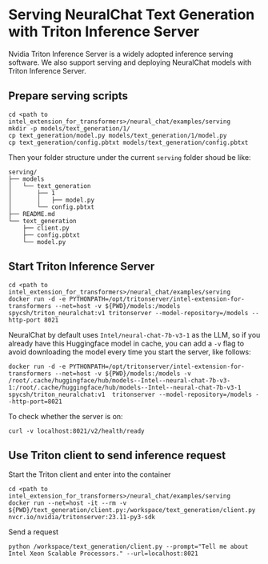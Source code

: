 # Serving NeuralChat Text Generation with Triton Inference Server

Nvidia Triton Inference Server is a widely adopted inference serving software. We also support serving and deploying NeuralChat models with Triton Inference Server.

## Prepare serving scripts

```
cd <path to intel_extension_for_transformers>/neural_chat/examples/serving
mkdir -p models/text_generation/1/
cp text_generation/model.py models/text_generation/1/model.py
cp text_generation/config.pbtxt models/text_generation/config.pbtxt
```

Then your folder structure under the current `serving` folder shoud be like:

```
serving/
├── models
│   └── text_generation
│       ├── 1
│       │   ├── model.py
│       └── config.pbtxt
├── README.md
└── text_generation
    ├── client.py
    ├── config.pbtxt
    └── model.py
```

## Start Triton Inference Server

```
cd <path to intel_extension_for_transformers>/neural_chat/examples/serving
docker run -d -e PYTHONPATH=/opt/tritonserver/intel-extension-for-transformers --net=host -v ${PWD}/models:/models spycsh/triton_neuralchat:v1 tritonserver --model-repository=/models --http-port 8021
```

NeuralChat by default uses `Intel/neural-chat-7b-v3-1` as the LLM, so if you already have this Huggingface model in cache, you can add a `-v` flag to avoid downloading the model every time you start the server, like follows:

```
docker run -d -e PYTHONPATH=/opt/tritonserver/intel-extension-for-transformers --net=host -v ${PWD}/models:/models -v /root/.cache/huggingface/hub/models--Intel--neural-chat-7b-v3-1:/root/.cache/huggingface/hub/models--Intel--neural-chat-7b-v3-1  spycsh/triton_neuralchat:v1  tritonserver --model-repository=/models --http-port=8021
```

To check whether the server is on:

```
curl -v localhost:8021/v2/health/ready
```

## Use Triton client to send inference request

Start the Triton client and enter into the container

```
cd <path to intel_extension_for_transformers>/neural_chat/examples/serving
docker run --net=host -it --rm -v ${PWD}/text_generation/client.py:/workspace/text_generation/client.py nvcr.io/nvidia/tritonserver:23.11-py3-sdk
```

Send a request

```
python /workspace/text_generation/client.py --prompt="Tell me about Intel Xeon Scalable Processors." --url=localhost:8021
```
